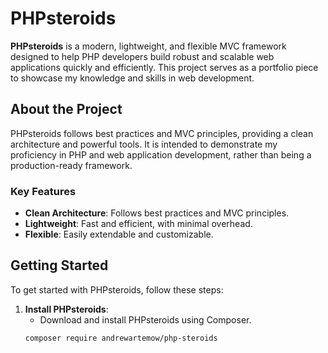 # PHPsteroids

**PHPsteroids** is a modern, lightweight, and flexible MVC framework designed to help PHP developers build robust and scalable web applications quickly and efficiently. This project serves as a portfolio piece to showcase my knowledge and skills in web development.

## About the Project

PHPsteroids follows best practices and MVC principles, providing a clean architecture and powerful tools. It is intended to demonstrate my proficiency in PHP and web application development, rather than being a production-ready framework.

### Key Features

- **Clean Architecture**: Follows best practices and MVC principles.
- **Lightweight**: Fast and efficient, with minimal overhead.
- **Flexible**: Easily extendable and customizable.

## Getting Started

To get started with PHPsteroids, follow these steps:

1. **Install PHPsteroids**:
   - Download and install PHPsteroids using Composer.
   ```bash
   composer require andrewartemow/php-steroids
   ```
